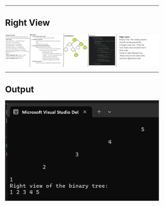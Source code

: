 ﻿

---
# Right View 
![Right View](.//RightViewWhitboard.jpg)

---
# Output 
![Output](.//OutputRightView.png)